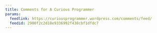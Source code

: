 ```yaml
---
title: Comments for A Curious Programmer
params:
  feedlink: https://curiousprogrammer.wordpress.com/comments/feed/
  feedid: 2900f2c2d18e9336992f438cbf1dfdc7
---
```

